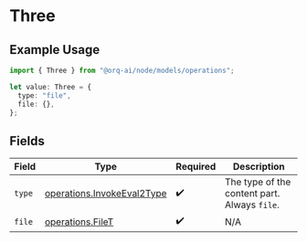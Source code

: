 # Three

## Example Usage

```typescript
import { Three } from "@orq-ai/node/models/operations";

let value: Three = {
  type: "file",
  file: {},
};
```

## Fields

| Field                                                                    | Type                                                                     | Required                                                                 | Description                                                              |
| ------------------------------------------------------------------------ | ------------------------------------------------------------------------ | ------------------------------------------------------------------------ | ------------------------------------------------------------------------ |
| `type`                                                                   | [operations.InvokeEval2Type](../../models/operations/invokeeval2type.md) | :heavy_check_mark:                                                       | The type of the content part. Always `file`.                             |
| `file`                                                                   | [operations.FileT](../../models/operations/filet.md)                     | :heavy_check_mark:                                                       | N/A                                                                      |